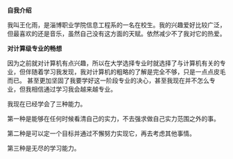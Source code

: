 **自我介绍**

我叫王化雨，是淄博职业学院信息工程系的一名在校生。我的兴趣爱好比较广泛，但最喜欢的还是音乐，虽然自己没有这方面的天赋。依然减少不了我对它的热爱。

**对计算级专业的畅想**

因为之前就对计算机有点兴趣，所以在大学选择专业时就选择了与计算机有关的专业，但伴随着学习我发现，我对计算机的粗略的了解是完全不够，只是一点点皮毛而已。
甚至更加坚固了我要学好这一阶段专业的决心，甚至我现在并不怎么专业，但我相信通过学习我会越来越专业。

我现在已经学会了三种能力。

第一种是能够在任何时候看清自己的实力，不去强求做自己实力范围之外的事。

第二种是可以定一个目标并通过不懈努力实现它，再去考虑其他事情。

第三种是无尽的学习能力。
